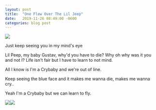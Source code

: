 ```yaml
---
layout: post
title:  "One Flew Over The Lil Jeep"
date:   2019-11-26 08:49:00 -0600
categories: blog post
---
```


<img src="{{site.baseurl}}/img/crybaby.jpg">

Just keep seeing you in my mind's eye

Lil Peep, my baby Gustav, why'd you have to die? Why oh why was it you and not I? Life isn't fair but I have to learn to not mind.

All I know is I'm a Crybaby and we're out of line.

Keep seeing the blue face and it makes me wanna die, makes me wanna cry..

Yeah I'm a Crybaby but we can learn to fly.

<img src="{{site.baseurl}}/img/lilpeep.jpg"><img src="{{site.baseurl}}/img/liljeep.jpg">
